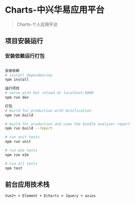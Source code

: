 # Charts-中兴华易应用平台

> Charts-个人应用平台

## 项目安装运行

### 安装依赖运行打包

``` bash

安装依赖
# install dependencies
npm install

运行项目
# serve with hot reload at localhost:8080
npm run dev

打包
# build for production with minification
npm run build

# build for production and view the bundle analyzer report
npm run build --report

# run unit tests
npm run unit

# run e2e tests
npm run e2e

# run all tests
npm test
```
## 前台应用技术栈

```
Vue2+ + Element + Echarts + Jquery + axios
```

